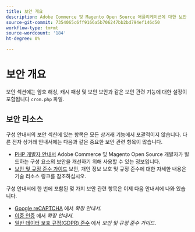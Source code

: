 ```yaml
---
title: 보안 개요
description: Adobe Commerce 및 Magento Open Source 애플리케이션에 대한 보안 설정에 대한 간단한 개요를 읽어 보십시오.
source-git-commit: 7354065c6ff9166a5b706247bb2bd794ef146d50
workflow-type: tm+mt
source-wordcount: '184'
ht-degree: 0%

---
```



# 보안 개요

보안 섹션에는 암호 해싱, 캐시 패싱 및 보안 보안과 같은 보안 관련 기능에 대한 설정이 포함됩니다 `cron.php` 파일.

## 보안 리소스

구성 안내서의 보안 섹션에 있는 항목은 모든 상거래 기능에서 포괄적이지 않습니다. 다른 전자 상거래 안내서에는 다음과 같은 중요한 보안 관련 항목이 많습니다.

- [PHP 개발자 안내서](https://developer.adobe.com/commerce/php/development/security/) Adobe Commerce 및 Magento Open Source 개발자가 빌드하는 구성 요소의 보안을 개선하기 위해 사용할 수 있는 정보입니다.
- [보안 및 규정 준수 가이드](https://devdocs.magento.com/security/security-and-compliance.html) 보안, 개인 정보 보호 및 규정 준수에 대한 자세한 내용은 기술 리소스 링크를 참조하십시오.

구성 안내서에 한 번에 포함된 몇 가지 보안 관련 항목은 이제 다음 안내서에 나와 있습니다.

- [Google reCAPTCHA](https://devdocs.magento.com/guides/v2.4/security/google-recaptcha.html) 에서 _확장 안내서_.
- [이중 인증](https://devdocs.magento.com/guides/v2.4/security/two-factor-authentication.html) 에서 _확장 안내서_.
- [일반 데이터 보호 규정(GDPR) 준수](https://devdocs.magento.com/compliance/privacy/gdpr.html) 에서 _보안 및 규정 준수 가이드_.
